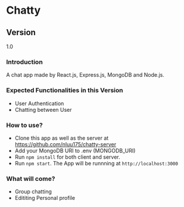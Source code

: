 # Chatty

## Version

1.0

### Introduction

A chat app made by React.js, Express.js, MongoDB and Node.js.

### Expected Functionalities in this Version

- User Authentication
- Chatting between User

### How to use?

- Clone this app as well as the server at https://github.com/nluu175/chatty-server
- Add your MongoDB URI to .env (MONGODB_URI)
- Run `npm install` for both client and server.
- Run `npm start`. The App will be runnning at `http://localhost:3000`

### What will come?

- Group chatting
- Edititing Personal profile
